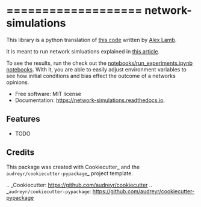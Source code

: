 ===================
network-simulations
===================


This library is a python translation of [this code](https://github.com/alexlamb/groupdecision) written by [Alex Lamb](https://www.alexlamb.com/).

It is meant to run network simluations explained in [this article](https://thetinkerpoint.com/2019/02/11/why-the-world-has-gone-crazy/).

To see the results, run the check out the [notebooks/run_experiments.ipynb notebooks](https://github.com/ntorba/network_simulations/blob/master/notebooks/run_experiments.ipynb). With it, you are able to easily adjust environment variables to see how initial conditions and bias effect the outcome of a networks opinions.


* Free software: MIT license
* Documentation: https://network-simulations.readthedocs.io.


Features
--------

* TODO

Credits
-------

This package was created with Cookiecutter_ and the `audreyr/cookiecutter-pypackage`_ project template.

.. _Cookiecutter: https://github.com/audreyr/cookiecutter
.. _`audreyr/cookiecutter-pypackage`: https://github.com/audreyr/cookiecutter-pypackage
